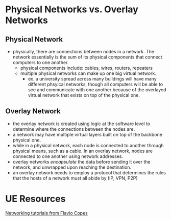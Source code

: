 
# Physical Networks vs. Overlay Networks
## Physical Network
- physically, there are connections between nodes in a network. The network essentially is the sum of its physical components that connect computers to one another.
	- physical components include: cables, wires, routers, repeaters
	- multiple physical networks can make up one big virtual network.
		- ex. a university spread across many buildings will have many different phsyical networks, though all computers will be able to see and communicate with one another because of the overlayed virtual network that exists on top of the physical one.

## Overlay Network
- the overlay network is created using logic at the software level to determine where the connections between the nodes are.
- a network may have multiple virtual layers built on top of the backbone physical one. 
- while in a physical network, each node is connected to another through physical means, such as a cable. In an overlay network, nodes are connected to one another using network addresses. 
- overlay networks *encapsulate* the data before sending it over the network, and unwrapped upon reaching the destination.
- an overlay network needs to employ a protocol that determines the rules that the hosts of a network must all abide by (IP, VPN, P2P)

# UE Resources
[Networking tutorials from Flavio Copes](https://flaviocopes.com/tags/network/)
